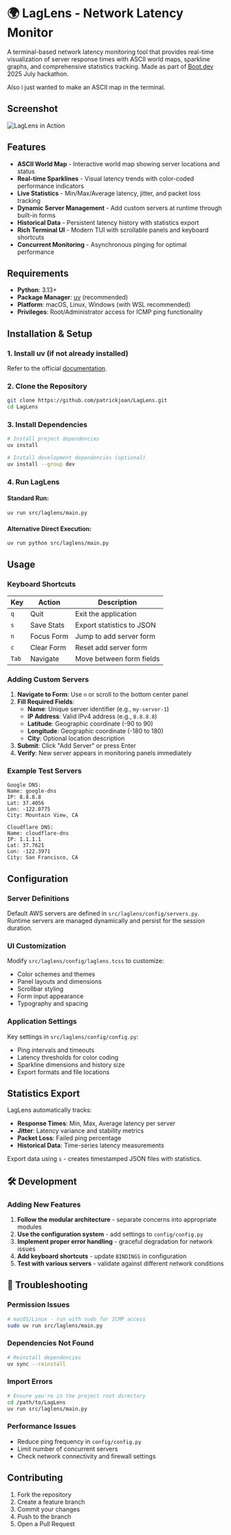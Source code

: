 # 🌍 LagLens - Network Latency Monitor

A terminal-based network latency monitoring tool that provides real-time visualization of server response times with ASCII world maps, sparkline graphs, and comprehensive statistics tracking. Made as part of [Boot.dev](https://www.boot.dev/ "Learn Backend Development") 2025 July hackathon.

Also i just wanted to make an ASCII map in the terminal.

## Screenshot

![LagLens in Action](assets/screenshot.png)

## Features

- **ASCII World Map** - Interactive world map showing server locations and status
- **Real-time Sparklines** - Visual latency trends with color-coded performance indicators
- **Live Statistics** - Min/Max/Average latency, jitter, and packet loss tracking
- **Dynamic Server Management** - Add custom servers at runtime through built-in forms
- **Historical Data** - Persistent latency history with statistics export
- **Rich Terminal UI** - Modern TUI with scrollable panels and keyboard shortcuts
- **Concurrent Monitoring** - Asynchronous pinging for optimal performance


## Requirements

- **Python**: 3.13+
- **Package Manager**: [uv](https://docs.astral.sh/uv/) (recommended)
- **Platform**: macOS, Linux, Windows (with WSL recommended)
- **Privileges**: Root/Administrator access for ICMP ping functionality

## Installation & Setup

### 1. Install uv (if not already installed)

Refer to the official [documentation](https://docs.astral.sh/uv/getting-started/installation/).

### 2. Clone the Repository

```bash
git clone https://github.com/patrickjoan/LagLens.git
cd LagLens
```

### 3. Install Dependencies

```bash
# Install project dependencies
uv install

# Install development dependencies (optional)
uv install --group dev
```

### 4. Run LagLens

#### Standard Run:
```bash
uv run src/laglens/main.py
```

#### Alternative Direct Execution:
```bash
uv run python src/laglens/main.py
```

##  Usage

### Keyboard Shortcuts

| Key | Action | Description |
|-----|--------|-------------|
| `q` | Quit | Exit the application |
| `s` | Save Stats | Export statistics to JSON |
| `n` | Focus Form | Jump to add server form |
| `c` | Clear Form | Reset add server form |
| `Tab` | Navigate | Move between form fields |

### Adding Custom Servers

1. **Navigate to Form**: Use `n` or scroll to the bottom center panel
2. **Fill Required Fields**:
   - **Name**: Unique server identifier (e.g., `my-server-1`)
   - **IP Address**: Valid IPv4 address (e.g., `8.8.8.8`)
   - **Latitude**: Geographic coordinate (-90 to 90)
   - **Longitude**: Geographic coordinate (-180 to 180)
   - **City**: Optional location description
3. **Submit**: Click "Add Server" or press Enter
4. **Verify**: New server appears in monitoring panels immediately

### Example Test Servers

```
Google DNS:
Name: google-dns
IP: 8.8.8.8
Lat: 37.4056
Lon: -122.0775
City: Mountain View, CA

Cloudflare DNS:
Name: cloudflare-dns  
IP: 1.1.1.1
Lat: 37.7621
Lon: -122.3971
City: San Francisco, CA
```

## Configuration

### Server Definitions

Default AWS servers are defined in `src/laglens/config/servers.py`. Runtime servers are managed dynamically and persist for the session duration.

### UI Customization

Modify `src/laglens/config/laglens.tcss` to customize:
- Color schemes and themes
- Panel layouts and dimensions  
- Scrollbar styling
- Form input appearance
- Typography and spacing

### Application Settings

Key settings in `src/laglens/config/config.py`:
- Ping intervals and timeouts
- Latency thresholds for color coding
- Sparkline dimensions and history size
- Export formats and file locations

## Statistics Export

LagLens automatically tracks:
- **Response Times**: Min, Max, Average latency per server
- **Jitter**: Latency variance and stability metrics
- **Packet Loss**: Failed ping percentage
- **Historical Data**: Time-series latency measurements

Export data using `s` - creates timestamped JSON files with statistics.

## 🛠️ Development

### Adding New Features

1. **Follow the modular architecture** - separate concerns into appropriate modules
2. **Use the configuration system** - add settings to `config/config.py`
3. **Implement proper error handling** - graceful degradation for network issues
4. **Add keyboard shortcuts** - update `BINDINGS` in configuration
5. **Test with various servers** - validate against different network conditions

## 🐛 Troubleshooting

### Permission Issues
```bash
# macOS/Linux - run with sudo for ICMP access
sudo uv run src/laglens/main.py
```

### Dependencies Not Found
```bash
# Reinstall dependencies
uv sync --reinstall
```

### Import Errors
```bash
# Ensure you're in the project root directory
cd /path/to/LagLens
uv run src/laglens/main.py
```

### Performance Issues
- Reduce ping frequency in `config/config.py`
- Limit number of concurrent servers
- Check network connectivity and firewall settings

## Contributing

1. Fork the repository
2. Create a feature branch
3. Commit your changes
4. Push to the branch
5. Open a Pull Request
